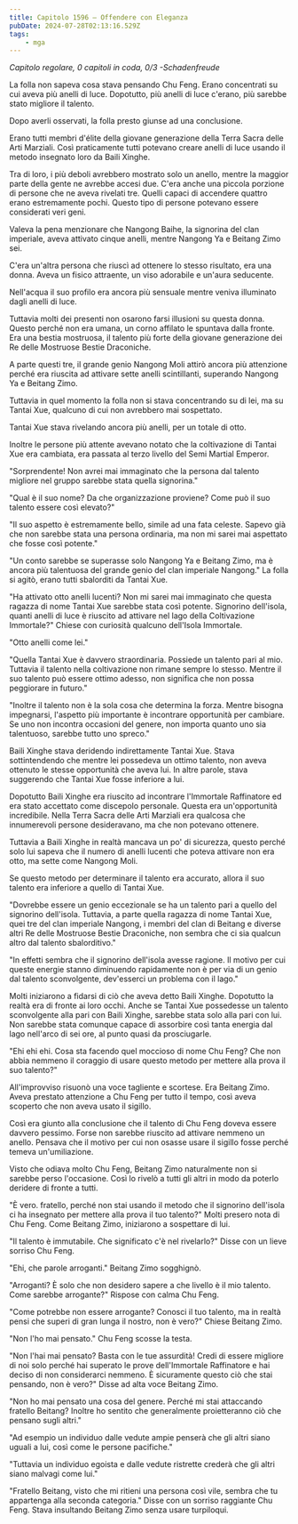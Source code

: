 ```yaml
---
title: Capitolo 1596 – Offendere con Eleganza
pubDate: 2024-07-28T02:13:16.529Z
tags:
    - mga
---
```



<em>Capitolo regolare,
0 capitoli in coda, 0/3
-Schadenfreude</em>


La folla non sapeva cosa stava pensando Chu Feng. Erano concentrati su cui aveva più anelli di luce. Dopotutto, più anelli di luce c'erano, più sarebbe stato migliore il talento.


Dopo averli osservati, la folla presto giunse ad una conclusione.


Erano tutti membri d'élite della giovane generazione della Terra Sacra delle Arti Marziali. Così praticamente tutti potevano creare anelli di luce usando il metodo insegnato loro da Baili Xinghe.


Tra di loro, i più deboli avrebbero mostrato solo un anello, mentre la maggior parte della gente ne avrebbe accesi due. C'era anche una piccola porzione di persone che ne aveva rivelati tre. Quelli capaci di accendere quattro erano estremamente pochi. Questo tipo di persone potevano essere considerati veri geni.


Valeva la pena menzionare che Nangong Baihe, la signorina del clan imperiale, aveva attivato cinque anelli, mentre Nangong Ya e Beitang Zimo sei.


C'era un'altra persona che riuscì ad ottenere lo stesso risultato, era una donna. Aveva un fisico attraente, un viso adorabile e un'aura seducente.


Nell'acqua il suo profilo era ancora più sensuale mentre veniva illuminato dagli anelli di luce.


Tuttavia molti dei presenti non osarono farsi illusioni su questa donna. Questo perché non era umana, un corno affilato le spuntava dalla fronte. Era una bestia mostruosa, il talento più forte della giovane generazione dei Re delle Mostruose Bestie Draconiche.


A parte questi tre, il grande genio Nangong Moli attirò ancora più attenzione perché era riuscita ad attivare sette anelli scintillanti, superando Nangong Ya e Beitang Zimo.


Tuttavia in quel momento la folla non si stava concentrando su di lei, ma su Tantai Xue, qualcuno di cui non avrebbero mai sospettato.


Tantai Xue stava rivelando ancora più anelli, per un totale di otto.


Inoltre le persone più attente avevano notato che la coltivazione di Tantai Xue era cambiata, era passata al terzo livello del Semi Martial Emperor.


"Sorprendente! Non avrei mai immaginato che la persona dal talento migliore nel gruppo sarebbe stata quella signorina."


"Qual è il suo nome? Da che organizzazione proviene? Come può il suo talento essere così elevato?"


"Il suo aspetto è estremamente bello, simile ad una fata celeste. Sapevo già che non sarebbe stata una persona ordinaria, ma non mi sarei mai aspettato che fosse così potente."


"Un conto sarebbe se superasse solo Nangong Ya e Beitang Zimo, ma è ancora più talentuosa del grande genio del clan imperiale Nangong." La folla si agitò, erano tutti sbalorditi da Tantai Xue.


"Ha attivato otto anelli lucenti? Non mi sarei mai immaginato che questa ragazza di nome Tantai Xue sarebbe stata così potente. Signorino dell'isola, quanti anelli di luce è riuscito ad attivare nel lago della Coltivazione Immortale?" Chiese con curiosità qualcuno dell'Isola Immortale.


"Otto anelli come lei."


"Quella Tantai Xue è davvero straordinaria. Possiede un talento pari al mio. Tuttavia il talento nella coltivazione non rimane sempre lo stesso. Mentre il suo talento può essere ottimo adesso, non significa che non possa peggiorare in futuro."


"Inoltre il talento non è la sola cosa che determina la forza. Mentre bisogna impegnarsi, l'aspetto più importante è incontrare opportunità per cambiare. Se uno non incontra occasioni del genere, non importa quanto uno sia talentuoso, sarebbe tutto uno spreco."


Baili Xinghe stava deridendo indirettamente Tantai Xue. Stava sottintendendo che mentre lei possedeva un ottimo talento, non aveva ottenuto le stesse opportunità che aveva lui. In altre parole, stava suggerendo che Tantai Xue fosse inferiore a lui.


Dopotutto Baili Xinghe era riuscito ad incontrare l'Immortale Raffinatore ed era stato accettato come discepolo personale. Questa era un'opportunità incredibile. Nella Terra Sacra delle Arti Marziali era qualcosa che innumerevoli persone desideravano, ma che non potevano ottenere.


Tuttavia a Baili Xinghe in realtà mancava un po' di sicurezza, questo perché solo lui sapeva che il numero di anelli lucenti che poteva attivare non era otto, ma sette come Nangong Moli.


Se questo metodo per determinare il talento era accurato, allora il suo talento era inferiore a quello di Tantai Xue.


"Dovrebbe essere un genio eccezionale se ha un talento pari a quello del signorino dell'isola. Tuttavia, a parte quella ragazza di nome Tantai Xue, quei tre del clan imperiale Nangong, i membri del clan di Beitang e diverse altri Re delle Mostruose Bestie Draconiche, non sembra che ci sia qualcun altro dal talento sbalorditivo."


"In effetti sembra che il signorino dell'isola avesse ragione. Il motivo per cui queste energie stanno diminuendo rapidamente non è per via di un genio dal talento sconvolgente, dev'esserci un problema con il lago."


Molti iniziarono a fidarsi di ciò che aveva detto Baili Xinghe. Dopotutto la realtà era di fronte ai loro occhi. Anche se Tantai Xue possedesse un talento sconvolgente alla pari con Baili Xinghe, sarebbe stata solo alla pari con lui. Non sarebbe stata comunque capace di assorbire così tanta energia dal lago nell'arco di sei ore, al punto quasi da prosciugarle.


"Ehi ehi ehi. Cosa sta facendo quel moccioso di nome Chu Feng? Che non abbia nemmeno il coraggio di usare questo metodo per mettere alla prova il suo talento?"


All'improvviso risuonò una voce tagliente e scortese. Era Beitang Zimo. Aveva prestato attenzione a Chu Feng per tutto il tempo, così aveva scoperto che non aveva usato il sigillo.


Così era giunto alla conclusione che il talento di Chu Feng doveva essere davvero pessimo. Forse non sarebbe riuscito ad attivare nemmeno un anello. Pensava che il motivo per cui non osasse usare il sigillo fosse perché temeva un'umiliazione.


Visto che odiava molto Chu Feng, Beitang Zimo naturalmente non si sarebbe perso l'occasione. Così lo rivelò a tutti gli altri in modo da poterlo deridere di fronte a tutti.


"È vero. fratello, perché non stai usando il metodo che il signorino dell'isola ci ha insegnato per mettere alla prova il tuo talento?" Molti presero nota di Chu Feng. Come Beitang Zimo, iniziarono a sospettare di lui.


 "Il talento è immutabile. Che significato c'è nel rivelarlo?" Disse con un lieve sorriso Chu Feng.


"Ehi, che parole arroganti." Beitang Zimo sogghignò.


"Arroganti? È solo che non desidero sapere a che livello è il mio talento. Come sarebbe arrogante?" Rispose con calma Chu Feng.


"Come potrebbe non essere arrogante? Conosci il tuo talento, ma in realtà pensi che superi di gran lunga il nostro, non è vero?" Chiese Beitang Zimo.


"Non l'ho mai pensato." Chu Feng scosse la testa.


"Non l'hai mai pensato? Basta con le tue assurdità! Credi di essere migliore di noi solo perché hai superato le prove dell'Immortale Raffinatore e hai deciso di non considerarci nemmeno. È sicuramente questo ciò che stai pensando, non è vero?" Disse ad alta voce Beitang Zimo.


"Non ho mai pensato una cosa del genere. Perché mi stai attaccando fratello Beitang? Inoltre ho sentito che generalmente proietteranno ciò che pensano sugli altri."


"Ad esempio un individuo dalle vedute ampie penserà che gli altri siano uguali a lui, così come le persone pacifiche."


"Tuttavia un individuo egoista e dalle vedute ristrette crederà che gli altri siano malvagi come lui."


"Fratello Beitang, visto che mi ritieni una persona così vile, sembra che tu appartenga alla seconda categoria." Disse con un sorriso raggiante Chu Feng. Stava insultando Beitang Zimo senza usare turpiloqui.
                                


                                



